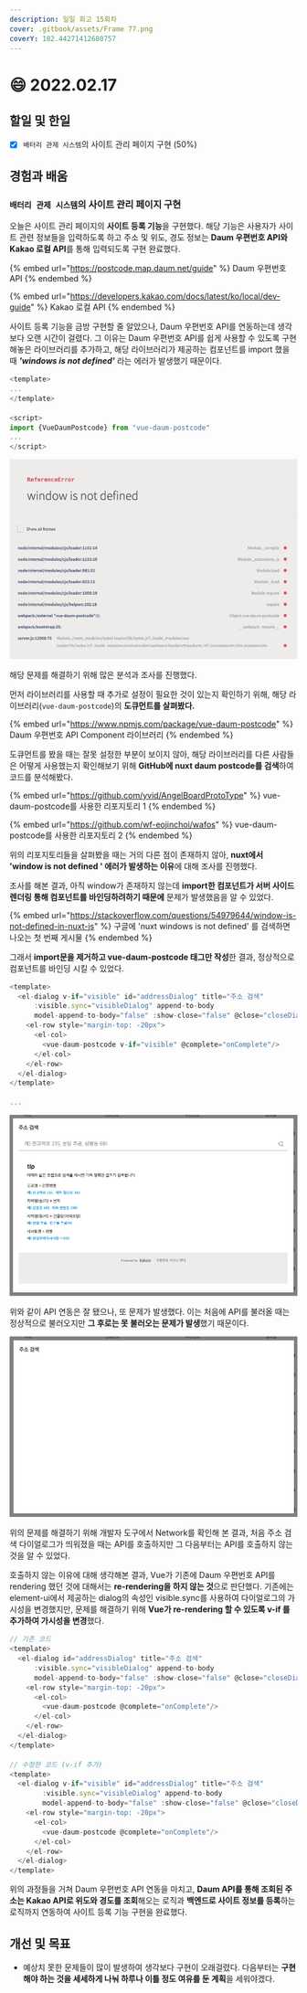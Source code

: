 ```yaml
---
description: 일일 회고 15회차
cover: .gitbook/assets/Frame 77.png
coverY: 182.44271412680757
---
```


# 😄 2022.02.17

## 할일 및 한일

* [x] `배터리 관제 시스템`의 사이트 관리 페이지 구현 (50%)

## 경험과 배움

### `배터리 관제 시스템`의 사이트 관리 페이지 구현

오늘은 사이트 관리 페이지의 **사이트 등록 기능**을 구현했다. 해당 기능은 사용자가 사이트 관련 정보들을 입력하도록 하고 주소 및 위도, 경도 정보는 **Daum 우편번호 API와 Kakao 로컬 API**를 통해 입력되도록 구현 완료했다.



{% embed url="https://postcode.map.daum.net/guide" %}
Daum 우편번호 API
{% endembed %}

{% embed url="https://developers.kakao.com/docs/latest/ko/local/dev-guide" %}
Kakao 로컬 API
{% endembed %}



사이트 등록 기능을 금방 구현할 줄 알았으나, Daum 우편번호 API를 연동하는데 생각보다 오랜 시간이 걸렸다. 그 이유는 Daum 우편번호 API를 쉽게 사용할 수 있도록 구현해놓은 라이브러리를 추가하고, 해당 라이브러리가 제공하는 컴포넌트를 import 했을 때 _**'windows is not defined'**_ 라는 에러가 발생했기 때문이다.



```javascript
<template>
...
</template>

<script>
import {VueDaumPostcode} from "vue-daum-postcode"
...
</script>
```

![에러 발생](<.gitbook/assets/image (3).png>)



해당 문제를 해결하기 위해 많은 분석과 조사를 진행했다.&#x20;

먼저 라이브러리를 사용할 때 추가로 설정이 필요한 것이 있는지 확인하기 위해, 해당 라이브러리(`vue-daum-postcode`)의 **도큐먼트를 살펴봤다.**

{% embed url="https://www.npmjs.com/package/vue-daum-postcode" %}
Daum 우편번호 API Component 라이브러리
{% endembed %}



도큐먼트를 봤을 때는 잘못 설정한 부분이 보이지 않아, 해당 라이브러리를 다른 사람들은 어떻게 사용했는지 확인해보기 위해 **GitHub에 nuxt daum postcode를 검색**하여 코드를 분석해봤다.

{% embed url="https://github.com/yvid/AngelBoardProtoType" %}
vue-daum-postcode를 사용한 리포지토리 1
{% endembed %}

{% embed url="https://github.com/wf-eojinchoi/wafos" %}
vue-daum-postcode를 사용한 리포지토리 2
{% endembed %}



위의 리포지토리들을 살펴봤을 때는 거의 다른 점이 존재하지 않아, **nuxt에서 'window is not defined ' 에러가 발생하는 이유**에 대해 조사를 진행했다.

조사를 해본 결과, 아직 window가 존재하지 않는데 **import한 컴포넌트가 서버 사이드 렌더링 통해 컴포넌트를 바인딩하려하기 때문에** 문제가 발생했음을 알 수 있었다.

{% embed url="https://stackoverflow.com/questions/54979644/window-is-not-defined-in-nuxt-js" %}
구글에 'nuxt windows is not defined' 를 검색하면 나오는 첫 번째 게시물
{% endembed %}



그래서 **import문을 제거하고 vue-daum-postcode 태그만 작성**한 결과, 정상적으로 컴포넌트를 바인딩 시킬 수 있었다.

```javascript
<template>
  <el-dialog v-if="visible" id="addressDialog" title="주소 검색" 
      :visible.sync="visibleDialog" append-to-body
      model-append-to-body="false" :show-close="false" @close="closeDialog">
    <el-row style="margin-top: -20px">
      <el-col>
        <vue-daum-postcode v-if="visible" @complete="onComplete"/>
      </el-col>
    </el-row>
  </el-dialog>
</template>

...
```

![다이얼로그 형태로 연동한 Daum 우편번호 API](<.gitbook/assets/Screen Shot 2022-02-18 at 4.10.22 PM.png>)



위와 같이 API 연동은 잘 됐으나, 또 문제가 발생했다. 이는 처음에 API를 불러올 때는 정상적으로 불러오지만 **그 후로는 못 불러오는 문제가 발생**했기 때문이다.

![두 번째로 API를 호출했을 경우, API가 불러와지지 않는다.](<.gitbook/assets/image (1).png>)



위의 문제를 해결하기 위해 개발자 도구에서 Network를 확인해 본 결과, 처음 주소 검색 다이얼로그가 띄워졌을 때는 API를 호출하지만 그 다음부터는 API를 호출하지 않는 것을 알 수 있었다.&#x20;

호출하지 않는 이유에 대해 생각해본 결과, Vue가 기존에 Daum 우편번호 API를 rendering 했던 것에 대해서는 **re-rendering을 하지 않는 것**으로 판단했다. 기존에는 element-ui에서 제공하는 dialog의 속성인 visible.sync를 사용하여 다이얼로그의 가시성을 변경했지만, 문제를 해결하기 위해 **Vue가 re-rendering 할 수 있도록 v-if 를 추가하여 가시성을 변경**했다.

```javascript
// 기존 코드
<template>
  <el-dialog id="addressDialog" title="주소 검색" 
      :visible.sync="visibleDialog" append-to-body
      model-append-to-body="false" :show-close="false" @close="closeDialog">
    <el-row style="margin-top: -20px">
      <el-col>
        <vue-daum-postcode @complete="onComplete"/>
      </el-col>
    </el-row>
  </el-dialog>
</template>

// 수정한 코드 (v-if 추가)
<template>
  <el-dialog v-if="visible" id="addressDialog" title="주소 검색" 
        :visible.sync="visibleDialog" append-to-body
        model-append-to-body="false" :show-close="false" @close="closeDialog">
    <el-row style="margin-top: -20px">
      <el-col>
        <vue-daum-postcode @complete="onComplete"/>
      </el-col>
    </el-row>
  </el-dialog>
</template>
```



위의 과정들을 거쳐 Daum 우편번호 API 연동을 마치고, **Daum API를 통해 조회된 주소는 Kakao API로 위도와 경도를 조회**해오는 로직과 **백엔드로 사이트 정보를 등록**하는 로직까지 연동하여 사이트 등록 기능 구현을 완료했다.

## 개선 및 목표

* 예상치 못한 문제들이 많이 발생하여 생각보다 구현이 오래걸렸다. 다음부터는 **구현해야 하는 것을 세세하게 나눠 하루나 이틀 정도 여유를 둔 계획**을 세워야겠다.

